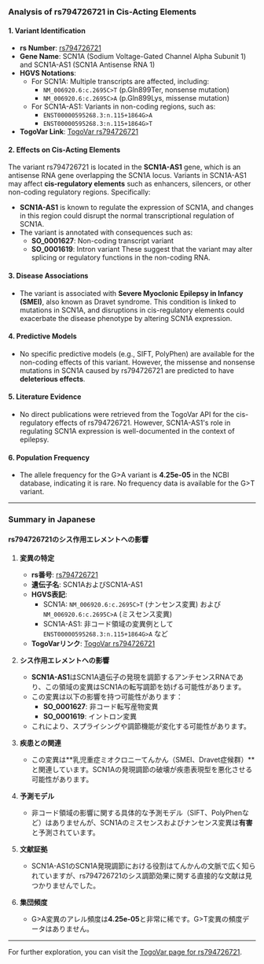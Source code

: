 ### Analysis of rs794726721 in Cis-Acting Elements

#### 1. Variant Identification
- **rs Number**: [rs794726721](https://identifiers.org/dbsnp/rs794726721)
- **Gene Name**: SCN1A (Sodium Voltage-Gated Channel Alpha Subunit 1) and SCN1A-AS1 (SCN1A Antisense RNA 1)
- **HGVS Notations**:
  - For SCN1A: Multiple transcripts are affected, including:
    - `NM_006920.6:c.2695C>T` (p.Gln899Ter, nonsense mutation)
    - `NM_006920.6:c.2695C>A` (p.Gln899Lys, missense mutation)
  - For SCN1A-AS1: Variants in non-coding regions, such as:
    - `ENST00000595268.3:n.115+1864G>A`
    - `ENST00000595268.3:n.115+1864G>T`
- **TogoVar Link**: [TogoVar rs794726721](https://togovar.org/variant/rs794726721)

#### 2. Effects on Cis-Acting Elements
The variant rs794726721 is located in the **SCN1A-AS1** gene, which is an antisense RNA gene overlapping the SCN1A locus. Variants in SCN1A-AS1 may affect **cis-regulatory elements** such as enhancers, silencers, or other non-coding regulatory regions. Specifically:
- **SCN1A-AS1** is known to regulate the expression of SCN1A, and changes in this region could disrupt the normal transcriptional regulation of SCN1A.
- The variant is annotated with consequences such as:
  - **SO_0001627**: Non-coding transcript variant
  - **SO_0001619**: Intron variant
  These suggest that the variant may alter splicing or regulatory functions in the non-coding RNA.

#### 3. Disease Associations
- The variant is associated with **Severe Myoclonic Epilepsy in Infancy (SMEI)**, also known as Dravet syndrome. This condition is linked to mutations in SCN1A, and disruptions in cis-regulatory elements could exacerbate the disease phenotype by altering SCN1A expression.

#### 4. Predictive Models
- No specific predictive models (e.g., SIFT, PolyPhen) are available for the non-coding effects of this variant. However, the missense and nonsense mutations in SCN1A caused by rs794726721 are predicted to have **deleterious effects**.

#### 5. Literature Evidence
- No direct publications were retrieved from the TogoVar API for the cis-regulatory effects of rs794726721. However, SCN1A-AS1's role in regulating SCN1A expression is well-documented in the context of epilepsy.

#### 6. Population Frequency
- The allele frequency for the G>A variant is **4.25e-05** in the NCBI database, indicating it is rare. No frequency data is available for the G>T variant.

---

### Summary in Japanese
#### rs794726721のシス作用エレメントへの影響

1. **変異の特定**
   - **rs番号**: [rs794726721](https://identifiers.org/dbsnp/rs794726721)
   - **遺伝子名**: SCN1AおよびSCN1A-AS1
   - **HGVS表記**:
     - SCN1A: `NM_006920.6:c.2695C>T` (ナンセンス変異) および `NM_006920.6:c.2695C>A` (ミスセンス変異)
     - SCN1A-AS1: 非コード領域の変異例として `ENST00000595268.3:n.115+1864G>A` など
   - **TogoVarリンク**: [TogoVar rs794726721](https://togovar.org/variant/rs794726721)

2. **シス作用エレメントへの影響**
   - **SCN1A-AS1**はSCN1A遺伝子の発現を調節するアンチセンスRNAであり、この領域の変異はSCN1Aの転写調節を妨げる可能性があります。
   - この変異は以下の影響を持つ可能性があります：
     - **SO_0001627**: 非コード転写産物変異
     - **SO_0001619**: イントロン変異
   - これにより、スプライシングや調節機能が変化する可能性があります。

3. **疾患との関連**
   - この変異は**乳児重症ミオクロニーてんかん（SMEI、Dravet症候群）**と関連しています。SCN1Aの発現調節の破壊が疾患表現型を悪化させる可能性があります。

4. **予測モデル**
   - 非コード領域の影響に関する具体的な予測モデル（SIFT、PolyPhenなど）はありませんが、SCN1Aのミスセンスおよびナンセンス変異は**有害**と予測されています。

5. **文献証拠**
   - SCN1A-AS1のSCN1A発現調節における役割はてんかんの文脈で広く知られていますが、rs794726721のシス調節効果に関する直接的な文献は見つかりませんでした。

6. **集団頻度**
   - G>A変異のアレル頻度は**4.25e-05**と非常に稀です。G>T変異の頻度データはありません。

---

For further exploration, you can visit the [TogoVar page for rs794726721](https://togovar.org/variant/rs794726721).